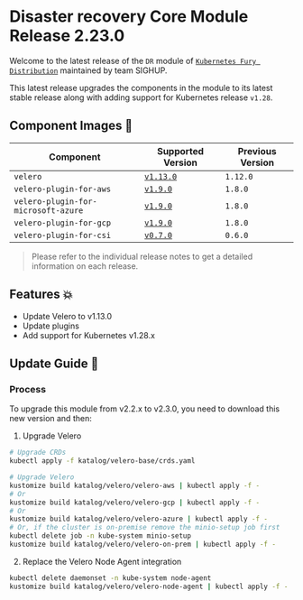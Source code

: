 # Disaster recovery Core Module Release 2.23.0

Welcome to the latest release of the `DR` module of [`Kubernetes Fury Distribution`](https://github.com/sighupio/fury-distribution) maintained by team SIGHUP.

This latest release upgrades the components in the module to its latest stable release along with adding support for Kubernetes release `v1.28`.

## Component Images 🚢

| Component                           | Supported Version                                                                                 | Previous Version |
|-------------------------------------|---------------------------------------------------------------------------------------------------|------------------|
| `velero`                            | [`v1.13.0`](https://github.com/vmware-tanzu/velero/releases/tag/v1.13.0)                          | `1.12.0`          |
| `velero-plugin-for-aws`             | [`v1.9.0`](https://github.com/vmware-tanzu/velero-plugin-for-aws/releases/tag/v1.9.0)             | `1.8.0`          |
| `velero-plugin-for-microsoft-azure` | [`v1.9.0`](https://github.com/vmware-tanzu/velero-plugin-for-microsoft-azure/releases/tag/v1.9.0) | `1.8.0`          |
| `velero-plugin-for-gcp`             | [`v1.9.0`](https://github.com/vmware-tanzu/velero-plugin-for-gcp/releases/tag/v1.9.0)             | `1.8.0`          |
| `velero-plugin-for-csi`             | [`v0.7.0`](https://github.com/vmware-tanzu/velero-plugin-for-csi/releases/tag/v0.7.0)             | `0.6.0`          |

> Please refer to the individual release notes to get a detailed information on each release.

## Features 💥

- Update Velero to v1.13.0
- Update plugins
- Add support for Kubernetes v1.28.x

## Update Guide 🦮

### Process

To upgrade this module from v2.2.x to v2.3.0, you need to download this new version and then:

1. Upgrade Velero
```bash
# Upgrade CRDs
kubectl apply -f katalog/velero-base/crds.yaml

# Upgrade Velero
kustomize build katalog/velero/velero-aws | kubectl apply -f -
# Or
kustomize build katalog/velero/velero-gcp | kubectl apply -f -
# Or
kustomize build katalog/velero/velero-azure | kubectl apply -f -
# Or, if the cluster is on-premise remove the minio-setup job first
kubectl delete job -n kube-system minio-setup
kustomize build katalog/velero/velero-on-prem | kubectl apply -f -
```

2. Replace the Velero Node Agent integration
```bash
kubectl delete daemonset -n kube-system node-agent
kustomize build katalog/velero/velero-node-agent | kubectl apply -f -
```
